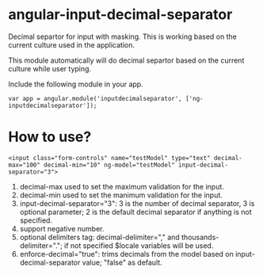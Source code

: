 # angular-input-decimal-separator
Decimal separtor for input with masking. 
This is working based on the current culture used in the application.

This module automatically will do decimal separtor based on the current culture while user typing. 

Include the following module in your app.
```
var app = angular.module('inputdecimalseparator', ['ng-inputdecimalseparator']);
```

How to use?
========================

```
<input class="form-controls" name="testModel" type="text" decimal-max="100" decimal-min="10" ng-model="testModel" input-decimal-separator="3">
```
1. decimal-max used to set the maximum validation for the input.
2. decimal-min used to set the manimum validation for the input.
3. input-decimal-separator="3": 3 is the number of decimal separator, 3 is optional parameter; 2 is the default decimal separator if anything is not specified.
4. support negative number.
5. optional delimiters tag: decimal-delimiter="," and thousands-delimiter="."; if not specified $locale variables will be used.
6. enforce-decimal="true": trims decimals from the model based on input-decimal-separator value; "false" as default.


